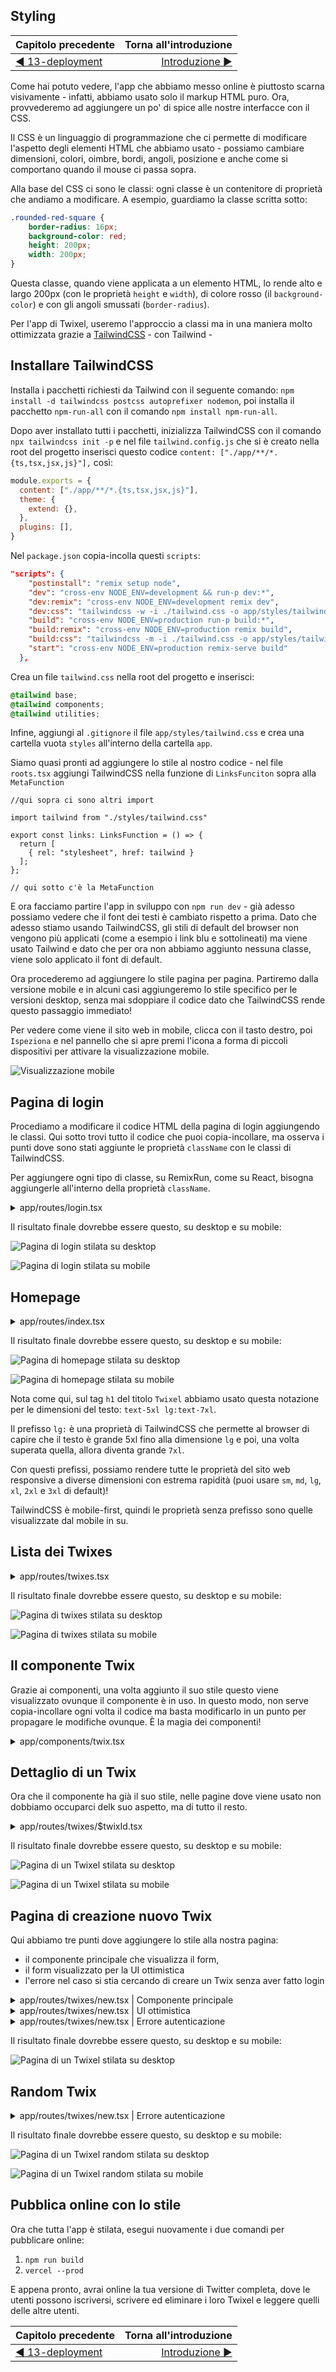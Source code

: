 ## Styling

| Capitolo precedente                                                  | Torna all'introduzione                                                        |
| :------------------------------------------------------------------- | ----------------------------------------------------------------------------: |
| [◀︎ ︎︎13-deployment](../13-deployment) | [Introduzione ▶︎](https://github.com/voxel-community/bootcamp-twixel/) |

Come hai potuto vedere, l'app che abbiamo messo online è piuttosto scarna visivamente - infatti, abbiamo usato solo il markup HTML puro. Ora, provvederemo ad aggiungere un po' di spice alle nostre interfacce con il CSS.

Il CSS è un linguaggio di programmazione che ci permette di modificare l'aspetto degli elementi HTML che abbiamo usato - possiamo cambiare dimensioni, colori, oimbre, bordi, angoli, posizione e anche come si comportano quando il mouse ci passa sopra.

Alla base del CSS ci sono le classi: ogni classe è un contenitore di proprietà che andiamo a modificare. A esempio, guardiamo la classe scritta sotto:

```css
.rounded-red-square {
    border-radius: 16px;
    background-color: red;
    height: 200px;
    width: 200px;
}
```

Questa classe, quando viene applicata a un elemento HTML, lo rende alto e largo 200px (con le proprietà `height` e `width`), di colore rosso (il `background-color`) e con gli angoli smussati (`border-radius`).

Per l'app di Twixel, useremo l'approccio a classi ma in una maniera molto ottimizzata grazie a [TailwindCSS](https://tailwindcss.com/) - con Tailwind  - 

## Installare TailwindCSS

Installa i pacchetti richiesti da Tailwind con il seguente comando: `npm install -d tailwindcss postcss autoprefixer nodemon`, poi installa il pacchetto `npm-run-all` con il comando `npm install npm-run-all`.

Dopo aver installato tutti i pacchetti, inizializza TailwindCSS con il comando `npx tailwindcss init -p` e nel file `tailwind.config.js` che si è creato nella root del progetto inserisci questo codice `content: ["./app/**/*.{ts,tsx,jsx,js}"],` così:

```js
module.exports = {
  content: ["./app/**/*.{ts,tsx,jsx,js}"],
  theme: {
    extend: {},
  },
  plugins: [],
}
```

Nel `package.json` copia-incolla questi `scripts`:

```json
"scripts": {
    "postinstall": "remix setup node",
    "dev": "cross-env NODE_ENV=development && run-p dev:*",
    "dev:remix": "cross-env NODE_ENV=development remix dev",
    "dev:css": "tailwindcss -w -i ./tailwind.css -o app/styles/tailwind.css",
    "build": "cross-env NODE_ENV=production run-p build:*",
    "build:remix": "cross-env NODE_ENV=production remix build",
    "build:css": "tailwindcss -m -i ./tailwind.css -o app/styles/tailwind.css",
    "start": "cross-env NODE_ENV=production remix-serve build"
  },
```

Crea un file `tailwind.css` nella root del progetto e inserisci: 

```css
@tailwind base;
@tailwind components;
@tailwind utilities;
```

Infine, aggiungi al `.gitignore` il file `app/styles/tailwind.css` e crea una cartella vuota `styles` all'interno della cartella `app`.

Siamo quasi pronti ad aggiungere lo stile al nostro codice - nel file `roots.tsx` aggiungi TailwindCSS nella funzione di `LinksFunciton` sopra alla `MetaFunction`

```tsx
//qui sopra ci sono altri import

import tailwind from "./styles/tailwind.css"

export const links: LinksFunction = () => {
  return [
    { rel: "stylesheet", href: tailwind }
  ];
};

// qui sotto c'è la MetaFunction
```

E ora facciamo partire l'app in sviluppo con `npm run dev` - già adesso possiamo vedere che il font dei testi è cambiato rispetto a prima. Dato che adesso stiamo usando TailwindCSS, gli stili di default del browser non vengono più applicati (come a esempio i link blu e sottolineati) ma viene usato Tailwind e dato che per ora non abbiamo aggiunto nessuna classe, viene solo applicato il font di default.

Ora procederemo ad aggiungere lo stile pagina per pagina. Partiremo dalla versione mobile e in alcuni casi aggiungeremo lo stile specifico per le versioni desktop, senza mai sdoppiare il codice dato che TailwindCSS rende questo passaggio immediato!

Per vedere come viene il sito web in mobile, clicca con il tasto destro, poi `Ispeziona` e nel pannello che si apre premi l'icona a forma di piccoli dispositivi per attivare la visualizzazione mobile.

![Visualizzazione mobile](../assets/14/toggle-mobile.png)

## Pagina di login

Procediamo a modificare il codice HTML della pagina di login aggiungendo le classi. Qui sotto trovi tutto il codice che puoi copia-incollare, ma osserva i punti dove sono stati aggiunte le proprietà `className` con le classi di TailwindCSS.

Per aggiungere ogni tipo di classe, su RemixRun, come su React, bisogna aggiungerle all'interno della proprietà `className`.

<details>

<summary>app/routes/login.tsx</summary>

```html
<div className="w-screen h-screen bg-purple-100 flex flex-col items-center justify-center p-4">
      <div className="bg-white rounded-lg border shadow p-8 w-full max-w-sm" data-light="">
        <h1 className="text-4xl font-bold text-purple-700 mb-2">Login</h1>
        <Form method="post">
          <input
            type="hidden"
            name="redirectTo"
            value={
              searchParams.get("redirectTo") ?? undefined
            }
          />
          <fieldset className="py-2 border-t border-b mb-2">
            <legend className="sr-only">
              Login o Registrazione?
            </legend>
            <label>
              <input
                type="radio"
                name="loginType"
                value="login"
                defaultChecked={
                  !actionData?.fields?.loginType ||
                  actionData?.fields?.loginType === "login"
                }
              />{" "}
              Login
            </label>
            <label className="pl-2">
              <input
                type="radio"
                name="loginType"
                value="register"
                defaultChecked={
                  actionData?.fields?.loginType ===
                  "register"
                }
              />{" "}
              Iscriviti
            </label>
          </fieldset>
          <div>
            <label htmlFor="username-input">Username</label>
            <input
              type="text"
              id="username-input"
              name="username"
              defaultValue={actionData?.fields?.username}
              aria-invalid={Boolean(
                actionData?.fieldErrors?.username
              )}
              aria-errormessage={
                actionData?.fieldErrors?.username
                  ? "username-error"
                  : undefined
              }
              className="border shadow rounded w-full px-4 py-2 mb-2"
            />
            {actionData?.fieldErrors?.username ? (
              <p
                className="text-red-500 text-xs"
                role="alert"
                id="username-error"
              >
                {actionData.fieldErrors.username}
              </p>
            ) : null}
          </div>
          <div>
            <label htmlFor="password-input">Password</label>
            <input
              id="password-input"
              name="password"
              defaultValue={actionData?.fields?.password}
              type="password"
              aria-invalid={
                Boolean(
                  actionData?.fieldErrors?.password
                ) || undefined
              }
              aria-errormessage={
                actionData?.fieldErrors?.password
                  ? "password-error"
                  : undefined
              }
              className="border shadow rounded w-full px-4 py-2"
            />
            {actionData?.fieldErrors?.password ? (
              <p
              className="text-red-500 text-xs"
                role="alert"
                id="password-error"
              >
                {actionData.fieldErrors.password}
              </p>
            ) : null}
          </div>
          <div id="form-error-message">
            {actionData?.formError ? (
              <p
                className="text-red-500 text-xs"
                role="alert"
              >
                {actionData.formError}
              </p>
            ) : null}
          </div>
          <button type="submit" className="mt-4 bg-purple-700 rounded-md shadow px-3 py-2 w-full text-center text-white">
            Continua
          </button>
        </Form>
      </div>
      <div className="bg-white rounded-lg border shadow p-4 w-full max-w-sm mt-4">
        <ul className="flex items-center justify-between underline text-purple-700">
          <li>
            <Link to="/">Homepage</Link>
          </li>
          <li>
            <Link to="/twixes">Twixes</Link>
          </li>
        </ul>
      </div>
    </div>
```
</details>

Il risultato finale dovrebbe essere questo, su desktop e su mobile:

![Pagina di login stilata su desktop](../assets/14/login-desktop.png)

![Pagina di login stilata su mobile](../assets/14/login-mobile.png)

## Homepage

<details>

<summary>app/routes/index.tsx</summary>

```html

<div className="w-screen h-screen bg-purple-100 flex flex-col items-center justify-center p-4">
  <div className="p-8 w-full max-w-sm">
    <h1 className="text-center text-5xl lg:text-7xl font-bold text-purple-700 mb-2">
      Twixel
    </h1>
    <nav>
      <ul className="flex items-center justify-center">
        <li className="mr-4 rounded-full bg-white px-1 shadow border">
          <Link to="twixes">Read Twixes</Link>
        </li>
        <li className="mr-4 rounded-full bg-white px-1 shadow border">
          <Link to="twixes.rss" reloadDocument>Feed RSS</Link>
        </li>
      </ul>
    </nav>
  </div>
</div>

```
</details>

Il risultato finale dovrebbe essere questo, su desktop e su mobile:

![Pagina di homepage stilata su desktop](../assets/14/homepage-desktop.png)

![Pagina di homepage stilata su mobile](../assets/14/homepage-mobile.png)

Nota come qui, sul tag `h1` del titolo `Twixel` abbiamo usato questa notazione per le dimensioni del testo: `text-5xl lg:text-7xl`.

Il prefisso `lg:` è una proprietà di TailwindCSS che permette al browser di capire che il testo è grande 5xl fino alla dimensione `lg` e poi, una volta superata quella, allora diventa grande `7xl`. 

Con questi prefissi, possiamo rendere tutte le proprietà del sito web responsive a diverse dimensioni con estrema rapidità (puoi usare `sm`, `md`, `lg`, `xl`, `2xl` e `3xl` di default)!

TailwindCSS è mobile-first, quindi le proprietà senza prefisso sono quelle visualizzate dal mobile in su.


## Lista dei Twixes

<details>

<summary>app/routes/twixes.tsx</summary>

```html

<div className="w-screen min-h-screen bg-purple-100">
      <header className="bg-white p-4">
        <div className="flex items-center justify-between mx-auto max-w-screen-2xl">
          <h1 className="home-link">
            <Link
              to="/"
              title="Remix Twixes"
              aria-label="Remix Twixes"
            >
              <span className="text-2xl font-bold text-purple-700">Twixel</span>
            </Link>
          </h1>
          {data.user ? (
            <div className="flex items-center">
              <span>{`Hi ${data.user.username}`}</span>
              <Form action="/logout" method="post">
                <button type="submit" className="underline font-medium ml-2 pl-2 border-l">
                  Logout
                </button>
              </Form>
            </div>
          ) : (
            <Link to="/login">Login</Link>
          )}
        </div>
      </header>
      <main className="max-w-screen-xl h-full mx-auto mt-8">
        <div className="lg:flex">
          <div className="w-full lg:w-1/2 flex-none px-4">
            <Link className="bg-white hover:bg-gray-100 text-purple-700 rounded-md px-4 py-2 w-full block text-center border shadow" to=".">Get a random twix</Link>
            <p className="my-4">Here are a few more twixes to check out:</p>
            <ul>
              {data.twixListItems.map((twix) => (
                <li key={twix.id}>
                  <Link prefetch="intent" to={twix.id} className="block mb-4 bg-white w-full rounded-md p-4 shadow border hover:bg-gray-100">
                    {twix.title}
                  </Link>
                </li>
              ))}
            </ul>
            <Link to="new" className="bg-purple-700 text-white rounded-md px-4 py-2 w-full block text-center">
              Add your own
            </Link>
          </div>
          <div className="lg:ml-2 flex-1 p-4 lg:p-0">
            <Outlet />
          </div>
        </div>
      </main>
    </div>
```
</details>

Il risultato finale dovrebbe essere questo, su desktop e su mobile:

![Pagina di twixes stilata su desktop](../assets/14/twixes-desktop.png)

![Pagina di twixes stilata su mobile](../assets/14/twixes-mobile.png)

## Il componente Twix

Grazie ai componenti, una volta aggiunto il suo stile questo viene visualizzato ovunque il componente è in uso. In questo modo, non serve copia-incollare ogni volta il codice ma basta modificarlo in un punto per propagare le modifiche ovunque. È la magia dei componenti!

<details>

<summary>app/components/twix.tsx</summary>

```html

<div>
  <p className="opacity-50 font-medium mb-2">Here's your hilarious twix:</p>
  <p className="text-xl lg:text-2xl">{twix.content}</p>
  <Link to="." className="my-4 border-t border-b py-4 block underline">{twix.title} Permalink</Link>
  {isOwner ? (
    <Form method="post">
      <input
        type="hidden"
        name="_method"
        value="delete"
      />
      <button
        type="submit"
        className="bg-gray-100 rounded-md px-4 py-2"
        disabled={!canDelete}
      >
        Delete
      </button>
    </Form>
  ) : null}
</div>
```
</details>

## Dettaglio di un Twix

Ora che il componente ha già il suo stile, nelle pagine dove viene usato non dobbiamo occuparci delk suo aspetto, ma di tutto il resto.

<details>

<summary>app/routes/twixes/$twixId.tsx</summary>

```html
<div className="bg-white shadow border rounded-md p-4">
  <TwixDisplay twix={data.twix} isOwner={data.isOwner} />
</div>
```
</details>

Il risultato finale dovrebbe essere questo, su desktop e su mobile:

![Pagina di un Twixel stilata su desktop](../assets/14/twix-desktop.png)

![Pagina di un Twixel stilata su mobile](../assets/14/twix-mobile.png)

## Pagina di creazione nuovo Twix

Qui abbiamo tre punti dove aggiungere lo stile alla nostra pagina:

* il componente principale che visualizza il form,
* il form visualizzato per la UI ottimistica
* l'errore nel caso si stia cercando di creare un Twix senza aver fatto login

<details>

<summary>app/routes/twixes/new.tsx | Componente principale</summary>

```html
<div className="bg-white rounded-md shadow border p-4">
  <p className="opacity-50 font-medium mb-2">Crea il tuo twix</p>
  <Form method="post">
    <div className="mb-4">
      <label className="flex flex-col">
        Titolo:{" "}
        <input
          type="text"
          defaultValue={actionData?.fields?.title}
          name="title"
          aria-invalid={
            Boolean(actionData?.fieldErrors?.title) ||
            undefined
          }
          aria-errormessage={
            actionData?.fieldErrors?.title
              ? "name-error"
              : undefined
          }
          className="shadow border rounded-md w-full px-4 py-2"
        />
      </label>
      {actionData?.fieldErrors?.title ? (
        <p
          className="text-red-500 text-xs font-medium"
          role="alert"
          id="name-error"
        >
          {actionData.fieldErrors.title}
        </p>
      ) : null}
    </div>
    <div className="mb-4">
    <label className="flex flex-col">
        Content:{" "}
        <textarea
          defaultValue={actionData?.fields?.content}
          name="content"
          aria-invalid={
            Boolean(actionData?.fieldErrors?.content) ||
            undefined
          }
          aria-errormessage={
            actionData?.fieldErrors?.content
              ? "content-error"
              : undefined
          }
          className="shadow border rounded-md w-full px-4 py-2"
        />
      </label>
      {actionData?.fieldErrors?.content ? (
        <p
          className="text-red-500 text-xs font-medium"
          role="alert"
          id="content-error"
        >
          {actionData.fieldErrors.content}
        </p>
      ) : null}
    </div>
    <div>
      <button type="submit" className="w-full text-center px-4 py-2 bg-gray-100 font-medium rounded-md hover:bg-gray-200">
        Aggiungi
      </button>
    </div>
  </Form>
</div>
```
</details>

<details>

  <summary>app/routes/twixes/new.tsx | UI ottimistica</summary>
  
  ```html
  <div className="bg-white shadow border rounded-md p-4">
    <TwixDisplay
      twix={{ title, content }}
      isOwner={true}
      canDelete={false}
    />
  </div>
  ```

</details>

<details>

<summary>app/routes/twixes/new.tsx | Errore autenticazione</summary>

```html
<div className="bg-white p-4 border shadow rounded-md">
  <p>Devi prima fare login per creare nuovi Twixel</p>
  <Link className="px-4 py-2 bg-purple-700 text-white font-medium rounded-md inline-block mt-4" to="/login">Login</Link>
</div>
```

</details>

Il risultato finale dovrebbe essere questo, su desktop e su mobile:

![Pagina di un Twixel stilata su desktop](../assets/14/new-twixel.png)

## Random Twix

<details>

<summary>app/routes/twixes/new.tsx | Errore autenticazione</summary>

```html
<div className="bg-white shadow border rounded-md p-4">
  <p className="opacity-50 font-medium mb-2">Here's a random twix:</p>
  <p className="text-xl lg:text-2xl">{data.randomTwix.content}</p>
  <Link to={data.randomTwix.id} className="my-4 border-t border-b py-4 block underline">
    "{data.randomTwix.title}" Permalink
  </Link>
</div>
```

</details>

Il risultato finale dovrebbe essere questo, su desktop e su mobile:

![Pagina di un Twixel random stilata su desktop](../assets/14/random-desktop.png)

![Pagina di un Twixel random stilata su mobile](../assets/14/random-mobile.png)

## Pubblica online con lo stile

Ora che tutta l'app è stilata, esegui nuovamente i due comandi per pubblicare online:

1. `npm run build`
2. `vercel --prod`

E appena pronto, avrai online la tua versione di Twitter completa, dove le utenti possono iscriversi, scrivere ed eliminare i loro Twixel e leggere quelli delle altre utenti.


| Capitolo precedente                                                  | Torna all'introduzione                                                        |
| :------------------------------------------------------------------- | ----------------------------------------------------------------------------: |
| [◀︎ ︎︎13-deployment](../13-deployment) | [Introduzione ▶︎](https://github.com/voxel-community/bootcamp-twixel/) |